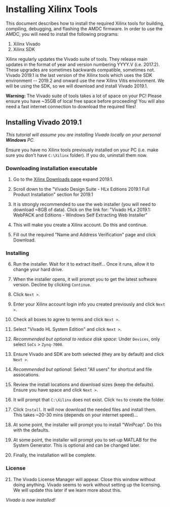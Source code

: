 # Installing Xilinx Tools

This document describes how to install the required Xilinx tools for building, compiling, debugging, and flashing the AMDC firmware. In order to use the AMDC, you will need to install the following programs:
1. Xilinx Vivado
2. Xilinx SDK

Xilinx regularly updates the Vivado suite of tools. They release main updates in the format of year and version numbering YYYY.V (i.e. 2017.2). These upgrades are sometimes backwards compatible, sometimes not. Vivado 2019.1 is the last version of the Xilinx tools which uses the SDK environment -- 2019.2 and onward use the new Xilinx Vitis environment. We will be using the SDK, so we will download and install Vivado 2019.1.

**Warning:** The Vivado suite of tools takes a lot of space on your PC! Please ensure you have ~35GB of local free space before proceeding! You will also need a fast internet connection to download the required files!

## Installing Vivado 2019.1

*This tutorial will assume you are installing Vivado locally on your personal **Windows** PC.*

Ensure you have no Xilinx tools previously installed on your PC (i.e. make sure you don't have `C:\Xilinx` folder). If you do, uninstall them now.

### Downloading installation executable

1. Go to the [Xilinx Downloads page](https://www.xilinx.com/support/download/index.html/content/xilinx/en/downloadNav/vivado-design-tools/archive.html) expand 2019.1.

2. Scroll down to the "Vivado Design Suite - HLx Editions  2019.1 Full Product Installation" section for 2019.1

3. It is strongly recommended to use the web installer (you will need to download ~8GB of data). Click on the link for: "Vivado HLx 2019.1: WebPACK and Editions - Windows Self Extracting Web Installer"

4. This will make you create a Xilinx account. Do this and continue.

5. Fill out the required "Name and Address Verification" page and click Download.

### Installing

6. Run the installer. Wait for it to extract itself... Once it runs, allow it to change your hard drive.

7. When the installer opens, it will prompt you to get the latest software version. Decline by clicking `Continue`.

8. Click `Next >`.

9. Enter your Xilinx account login info you created previously and click `Next >`.

10. Check all boxes to agree to terms and click `Next >`.

11. Select "Vivado HL System Edition" and click `Next >`.

12. *Recommended but optional to reduce disk space:* Under `Devices`, only select `SoCs` > `Zynq-7000`.

13. Ensure Vivado and SDK are both selected (they are by default) and click `Next >`.

14. *Recommended but optional:* Select "All users" for shortcut and file assocations.

15. Review the install locations and download sizes (keep the defaults). Ensure you have space and click `Next >`.

16. It will prompt that `C:\Xilinx` does not exist. Click `Yes` to create the folder.

17. Click `Install`. It will now download the needed files and install them. This takes ~20-30 mins (depends on your internet speed)...

18. At some point, the installer will prompt you to install "WinPcap". Do this with the defaults.

19. At some point, the installer will prompt you to set-up MATLAB for the System Generator. This is optional and can be changed later.

20. Finally, the installation will be complete.

### License

21. The Vivado License Manager will appear. Close this window without doing anything. Vivado seems to work without setting up the licensing. We will update this later if we learn more about this.

*Vivado is now installed!*
